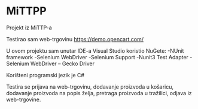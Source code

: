 # MiTTPP
Projekt iz MiTTP-a

Testirao sam web-trgovinu https://demo.opencart.com/ 

U ovom projektu sam unutar IDE-a Visual Studio koristio NuGete:
-NUnit framework 
-Selenium WebDriver 
-Selenium Support
-Nunit3 Test Adapter 
-Selenium WebDriver – Gecko Driver 

Korišteni programski jezik je C#

Testira se prijava na web-trgovinu, 
dodavanje proizvoda u košaricu, 
dodavanje proizvoda na popis želja, 
pretraga proizvoda u tražilici, 
odjava iz web-trgovine.
